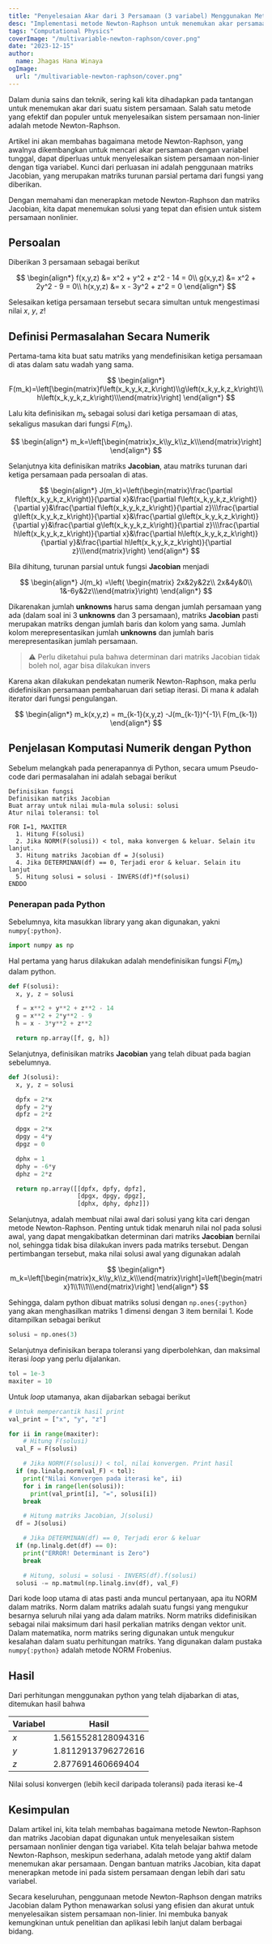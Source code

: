 ```yaml
---
title: "Penyelesaian Akar dari 3 Persamaan (3 variabel) Menggunakan Metode Newton-Raphson"
desc: "Implementasi metode Newton-Raphson untuk menemukan akar persamaan multivariabel dengan bahasa pemrograman python"
tags: "Computational Physics"
coverImage: "/multivariable-newton-raphson/cover.png"
date: "2023-12-15"
author:
  name: Jhagas Hana Winaya
ogImage:
  url: "/multivariable-newton-raphson/cover.png"
---
```


Dalam dunia sains dan teknik, sering kali kita dihadapkan pada tantangan untuk menemukan akar dari suatu sistem persamaan. Salah satu metode yang efektif dan populer untuk menyelesaikan sistem persamaan non-linier adalah metode Newton-Raphson.

Artikel ini akan membahas bagaimana metode Newton-Raphson, yang awalnya dikembangkan untuk mencari akar persamaan dengan variabel tunggal, dapat diperluas untuk menyelesaikan sistem persamaan non-linier dengan tiga variabel. Kunci dari perluasan ini adalah penggunaan matriks Jacobian, yang merupakan matriks turunan parsial pertama dari fungsi yang diberikan.

Dengan memahami dan menerapkan metode Newton-Raphson dan matriks Jacobian, kita dapat menemukan solusi yang tepat dan efisien untuk sistem persamaan nonlinier.

## Persoalan

Diberikan 3 persamaan sebagai berikut

$$
\begin{align*}
f(x,y,z) &= x^2 + y^2 + z^2 - 14 = 0\\
g(x,y,z) &= x^2 + 2y^2 - 9 = 0\\
h(x,y,z) &= x - 3y^2 + z^2 = 0
\end{align*}
$$

Selesaikan ketiga persamaan tersebut secara simultan untuk mengestimasi nilai $x$, $y$, $z$!

## Definisi Permasalahan Secara Numerik

Pertama-tama kita buat satu matriks yang mendefinisikan ketiga persamaan di atas dalam satu wadah yang sama.

$$
\begin{align*}
F(m_k)=\left[\begin{matrix}f\left(x_k,y_k,z_k\right)\\g\left(x_k,y_k,z_k\right)\\h\left(x_k,y_k,z_k\right)\\\end{matrix}\right]
\end{align*}
$$

Lalu kita definisikan $m_k$ sebagai solusi dari ketiga persamaan di atas, sekaligus masukan dari fungsi $F(m_k)$.

$$
\begin{align*}
m_k=\left[\begin{matrix}x_k\\y_k\\z_k\\\end{matrix}\right]
\end{align*}
$$

Selanjutnya kita definisikan matriks **Jacobian**, atau matriks turunan dari ketiga persamaan pada persoalan di atas.

$$
\begin{align*}
J(m_k)=\left(\begin{matrix}\frac{\partial f\left(x_k,y_k,z_k\right)}{\partial x}&\frac{\partial f\left(x_k,y_k,z_k\right)}{\partial y}&\frac{\partial f\left(x_k,y_k,z_k\right)}{\partial z}\\\frac{\partial g\left(x_k,y_k,z_k\right)}{\partial x}&\frac{\partial g\left(x_k,y_k,z_k\right)}{\partial y}&\frac{\partial g\left(x_k,y_k,z_k\right)}{\partial z}\\\frac{\partial h\left(x_k,y_k,z_k\right)}{\partial x}&\frac{\partial h\left(x_k,y_k,z_k\right)}{\partial y}&\frac{\partial h\left(x_k,y_k,z_k\right)}{\partial z}\\\end{matrix}\right)
\end{align*}
$$

Bila dihitung, turunan parsial untuk fungsi **Jacobian** menjadi

$$
\begin{align*}
J(m_k)
=\left(
\begin{matrix}
2x&2y&2z\\
2x&4y&0\\
1&-6y&2z\\\end{matrix}\right)
\end{align*}
$$

Dikarenakan jumlah **unknowns** harus sama dengan jumlah persamaan yang ada (dalam soal ini 3 **unknowns** dan 3 persamaan), matriks **Jacobian** pasti merupakan matriks dengan jumlah baris dan kolom yang sama. Jumlah kolom merepresentasikan jumlah **unknowns** dan jumlah baris merepresentasikan jumlah persamaan.

> ⚠️ Perlu diketahui pula bahwa determinan dari matriks Jacobian tidak boleh nol, agar bisa dilakukan invers

Karena akan dilakukan pendekatan numerik Newton-Raphson, maka perlu didefinisikan persamaan pembaharuan dari setiap iterasi. Di mana $k$ adalah iterator dari fungsi pengulangan.

$$
\begin{align*}
m_k(x,y,z) = m_{k-1}(x,y,z) -J(m_{k-1})^{-1}\ F(m_{k-1})
\end{align*}
$$

## Penjelasan Komputasi Numerik dengan Python

Sebelum melangkah pada penerapannya di Python, secara umum Pseudo-code dari permasalahan ini adalah sebagai berikut

```text
Definisikan fungsi
Definisikan matriks Jacobian
Buat array untuk nilai mula-mula solusi: solusi
Atur nilai toleransi: tol

FOR I=1, MAXITER
  1. Hitung F(solusi)
  2. Jika NORM(F(solusi)) < tol, maka konvergen & keluar. Selain itu lanjut.
  3. Hitung matriks Jacobian df = J(solusi)
  4. Jika DETERMINAN(df) == 0, Terjadi eror & keluar. Selain itu lanjut
  5. Hitung solusi = solusi - INVERS(df)*f(solusi)
ENDDO
```

### Penerapan pada Python

Sebelumnya, kita masukkan library yang akan digunakan, yakni `numpy{:python}`.

```python
import numpy as np
```

Hal pertama yang harus dilakukan adalah mendefinisikan fungsi $F(m_k)$ dalam python.

```python
def F(solusi):
  x, y, z = solusi

  f = x**2 + y**2 + z**2 - 14
  g = x**2 + 2*y**2 - 9
  h = x - 3*y**2 + z**2

  return np.array([f, g, h])
```

Selanjutnya, definisikan matriks **Jacobian** yang telah dibuat pada bagian sebelumnya.

```python
def J(solusi):
  x, y, z = solusi

  dpfx = 2*x
  dpfy = 2*y
  dpfz = 2*z

  dpgx = 2*x
  dpgy = 4*y
  dpgz = 0

  dphx = 1
  dphy = -6*y
  dphz = 2*z

  return np.array([[dpfx, dpfy, dpfz],
                   [dpgx, dpgy, dpgz],
                   [dphx, dphy, dphz]])
```

Selanjutnya, adalah membuat nilai awal dari solusi yang kita cari dengan metode Newton-Raphson. Penting untuk tidak menaruh nilai nol pada solusi awal, yang dapat mengakibatkan determinan dari matriks **Jacobian** bernilai nol, sehingga tidak bisa dilakukan invers pada matriks tersebut. Dengan pertimbangan tersebut, maka nilai solusi awal yang digunakan adalah

$$
\begin{align*}
m_k=\left[\begin{matrix}x_k\\y_k\\z_k\\\end{matrix}\right]=\left[\begin{matrix}1\\1\\1\\\end{matrix}\right]
\end{align*}
$$

Sehingga, dalam python dibuat matriks solusi dengan `np.ones{:python}` yang akan menghasilkan matriks 1 dimensi dengan 3 item bernilai 1. Kode ditampilkan sebagai berikut

```python
solusi = np.ones(3)
```

Selanjutnya definisikan berapa toleransi yang diperbolehkan, dan maksimal iterasi _loop_ yang perlu dijalankan.

```python
tol = 1e-3
maxiter = 10
```

Untuk _loop_ utamanya, akan dijabarkan sebagai berikut

```python
# Untuk mempercantik hasil print
val_print = ["x", "y", "z"]

for ii in range(maxiter):
	# Hitung F(solusi)
  val_F = F(solusi)

	# Jika NORM(F(solusi)) < tol, nilai konvergen. Print hasil
  if (np.linalg.norm(val_F) < tol):
    print("Nilai Konvergen pada iterasi ke", ii)
    for i in range(len(solusi)):
      print(val_print[i], "=", solusi[i])
    break

	# Hitung matriks Jacobian, J(solusi)
  df = J(solusi)

	# Jika DETERMINAN(df) == 0, Terjadi eror & keluar
  if (np.linalg.det(df) == 0):
    print("ERROR! Determinant is Zero")
    break

	# Hitung, solusi = solusi - INVERS(df).f(solusi)
  solusi -= np.matmul(np.linalg.inv(df), val_F)
```

Dari kode loop utama di atas pasti anda muncul pertanyaan, apa itu NORM dalam matriks. Norm dalam matriks adalah suatu fungsi yang mengukur besarnya seluruh nilai yang ada dalam matriks. Norm matriks didefinisikan sebagai nilai maksimum dari hasil perkalian matriks dengan vektor unit. Dalam matematika, norm matriks sering digunakan untuk mengukur kesalahan dalam suatu perhitungan matriks. Yang digunakan dalam pustaka `numpy{:python}` adalah metode NORM Frobenius.

## Hasil

Dari perhitungan menggunakan python yang telah dijabarkan di atas, ditemukan hasil bahwa

| Variabel | Hasil              |
| -------- | ------------------ |
| $x$      | 1.5615528128094316 |
| $y$      | 1.8112913796272616 |
| $z$      | 2.877691460669404  |

Nilai solusi konvergen (lebih kecil daripada toleransi) pada iterasi ke-4

## Kesimpulan

Dalam artikel ini, kita telah membahas bagaimana metode Newton-Raphson dan matriks Jacobian dapat digunakan untuk menyelesaikan sistem persamaan nonlinier dengan tiga variabel. Kita telah belajar bahwa metode Newton-Raphson, meskipun sederhana, adalah metode yang aktif dalam menemukan akar persamaan. Dengan bantuan matriks Jacobian, kita dapat menerapkan metode ini pada sistem persamaan dengan lebih dari satu variabel.

Secara keseluruhan, penggunaan metode Newton-Raphson dengan matriks Jacobian dalam Python menawarkan solusi yang efisien dan akurat untuk menyelesaikan sistem persamaan non-linier. Ini membuka banyak kemungkinan untuk penelitian dan aplikasi lebih lanjut dalam berbagai bidang.
